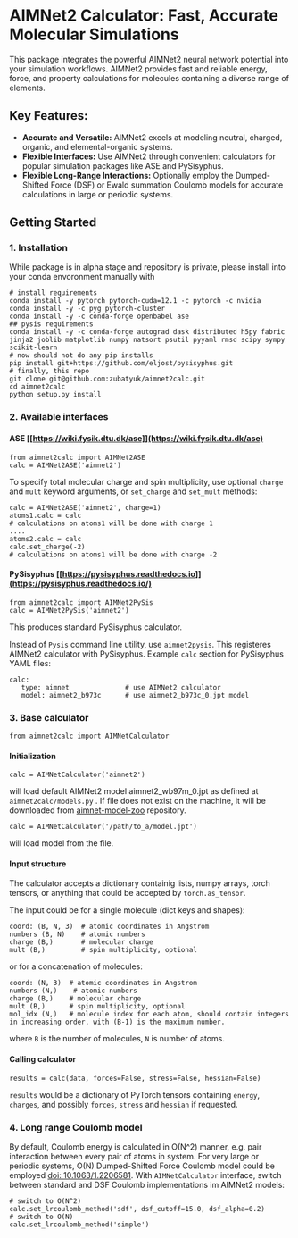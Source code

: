 # AIMNet2 Calculator: Fast, Accurate Molecular Simulations

This package integrates the powerful AIMNet2 neural network potential into your simulation workflows. AIMNet2 provides fast and reliable energy, force, and property calculations for molecules containing a diverse range of elements.

## Key Features:

- **Accurate and Versatile:** AIMNet2 excels at modeling neutral, charged, organic, and elemental-organic systems.
- **Flexible Interfaces:** Use AIMNet2 through convenient calculators for popular simulation packages like ASE and PySisyphus.
- **Flexible Long-Range Interactions:** Optionally employ the Dumped-Shifted Force (DSF) or Ewald summation Coulomb models for accurate calculations in large or periodic systems.


## Getting Started

### 1. Installation

While package is in alpha stage and repository is private, please install into your conda envoronment manually with
```
# install requirements
conda install -y pytorch pytorch-cuda=12.1 -c pytorch -c nvidia 
conda install -y -c pyg pytorch-cluster
conda install -y -c conda-forge openbabel ase
## pysis requirements
conda install -y -c conda-forge autograd dask distributed h5py fabric jinja2 joblib matplotlib numpy natsort psutil pyyaml rmsd scipy sympy scikit-learn
# now should not do any pip installs
pip install git+https://github.com/eljost/pysisyphus.git
# finally, this repo
git clone git@github.com:zubatyuk/aimnet2calc.git
cd aimnet2calc
python setup.py install
```

### 2. Available interfaces

#### ASE [[https://wiki.fysik.dtu.dk/ase]](https://wiki.fysik.dtu.dk/ase)

```
from aimnet2calc import AIMNet2ASE
calc = AIMNet2ASE('aimnet2')
```

To specify total molecular charge and spin multiplicity, use optional `charge` and `mult` keyword arguments, or  `set_charge` and `set_mult` methods:

```
calc = AIMNet2ASE('aimnet2', charge=1)
atoms1.calc = calc
# calculations on atoms1 will be done with charge 1
....
atoms2.calc = calc
calc.set_charge(-2)
# calculations on atoms1 will be done with charge -2
```

#### PySisyphus [[https://pysisyphus.readthedocs.io]](https://pysisyphus.readthedocs.io/)

```
from aimnet2calc import AIMNet2PySis
calc = AIMNet2PySis('aimnet2')
```

This produces standard PySisyphus calculator.

Instead of `Pysis` command line utility, use `aimnet2pysis`. This registeres AIMNet2 calculator with PySisyphus.
Example `calc` section for PySisyphus YAML files:

```
calc:
   type: aimnet              # use AIMNet2 calculator
   model: aimnet2_b973c      # use aimnet2_b973c_0.jpt model
```

### 3. Base calculator

```
from aimnet2calc import AIMNetCalculator
```

#### Initialization

```
calc = AIMNetCalculator('aimnet2')
```
will load default AIMNet2 model aimnet2_wb97m_0.jpt as defined at `aimnet2calc/models.py` . If file does not exist on the machine, it will be downloaded from [aimnet-model-zoo](http://github.com/zubatyuk/aimnet-model-zoo) repository.

```
calc = AIMNetCalculator('/path/to_a/model.jpt')
```
will load model from the file. 

#### Input structure

The calculator accepts a dictionary containig lists, numpy arrays, torch tensors, or anything that could be accepted by `torch.as_tensor`. 

The input could be for a single molecule (dict keys and shapes):

```
coord: (B, N, 3)  # atomic coordinates in Angstrom
numbers (B, N)    # atomic numbers
charge (B,)       # molecular charge
mult (B,)         # spin multiplicity, optional
```

or for a concatenation of molecules:

```
coord: (N, 3)  # atomic coordinates in Angstrom
numbers (N,)    # atomic numbers
charge (B,)    # molecular charge
mult (B,)      # spin multiplicity, optional
mol_idx (N,)   # molecule index for each atom, should contain integers in increasing order, with (B-1) is the maximum number.
```

where `B` is the number of molecules, `N` is number of atoms. 


#### Calling calculator

```
results = calc(data, forces=False, stress=False, hessian=False)
```

`results` would be a dictionary of PyTorch tensors containing `energy`, `charges`, and possibly `forces`, `stress` and `hessian` if requested.

### 4. Long range Coulomb model

By default, Coulomb energy is calculated in O(N^2) manner, e.g. pair interaction between every pair of atoms in system. For very large or periodic systems, O(N) Dumped-Shifted Force Coulomb model could be employed [doi: 10.1063/1.2206581](https://doi.org/10.1063/1.2206581). With `AIMNetCalculator` interface, switch between standard and DSF Coulomb implementations im AIMNet2 models:

```
# switch to O(N^2)
calc.set_lrcoulomb_method('sdf', dsf_cutoff=15.0, dsf_alpha=0.2)
# switch to O(N)
calc.set_lrcoulomb_method('simple')
```




